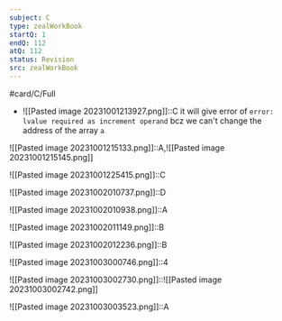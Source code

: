 ```yaml
---
subject: C
type: zealWorkBook
startQ: 1
endQ: 112
atQ: 112
status: Revision
src: zealWorkBook
---
```

#card/C/Full
 <!--SR:!2023-10-31,3,268-->
- ![[Pasted image 20231001213927.png]]::C it will give error of `error: lvalue required as increment operand` bcz we can't change the address of the array `a` <!--SR:!2023-12-28,46,308-->

![[Pasted image 20231001215133.png]]::A,![[Pasted image 20231001215145.png]] <!--SR:!2024-02-11,74,288-->

![[Pasted image 20231001225415.png]]::C <!--SR:!2023-12-29,47,308-->

![[Pasted image 20231002010737.png]]::D <!--SR:!2024-06-01,158,308-->

![[Pasted image 20231002010938.png]]::A <!--SR:!2024-01-24,29,268-->

![[Pasted image 20231002011149.png]]::B <!--SR:!2024-04-13,123,308-->

![[Pasted image 20231002012236.png]]::B <!--SR:!2024-02-29,85,288-->

![[Pasted image 20231003000746.png]]::4 <!--SR:!2024-03-02,86,268-->

![[Pasted image 20231003002730.png]]::![[Pasted image 20231003002742.png]] <!--SR:!2024-03-12,96,288-->

![[Pasted image 20231003003523.png]]::A <!--SR:!2023-12-29,44,290-->

